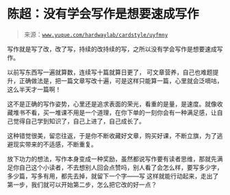 # 陈超：没有学会写作是想要速成写作

> 来源：[`www.yuque.com/hardwaylab/cardstyle/uyfmny`](https://www.yuque.com/hardwaylab/cardstyle/uyfmny)



写作就是写了改，改了写，持续的改持续的写，之所以没有学会写作是想要速成写作。 

以前写东西写一遍就算数，连续写十篇就算日更了， 可文章营养，自己也难题提升，正确做法是，把一篇文章写改十遍，可是这样只能算一篇，心里就会泛嘀咕，这么半天才一篇啊！ 

这不是正确的写作姿势，心里还是追求表面的荣光，看重的是量，是速度。就像收藏堆书不看，买一堆课不用是一个道理，在你下单的一刻你会有一种满足感，让自己觉得自己学到知识了，自己上进了，自己成长了。 

这种错觉很美，留恋往返，于是你不断收藏好文章，购买好课，不断立旗，为了逃避现实带来的不适感，不断重复。 

放下功力的想法，写作本身变成一种奖励，虽然都说写作要有读者思维，那就先满足你自己这个小读者，不去想别人回会点赞吗，别人看了会怎么样，要写多少字，多少篇，写多有用，都先去掉，就留下一个字——写 这样就能行动起来，走出了第一步，我们就可以开始第二步，怎么把它改的好一点？